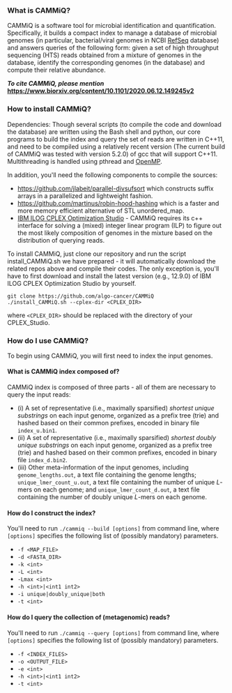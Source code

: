 ### What is CAMMiQ?

CAMMiQ is a software tool for microbial identification and quantification. Specifically, it builds a compact index to manage a database of microbial genomes (in particular, bacterial/viral genomes in NCBI [RefSeq](https://www.ncbi.nlm.nih.gov/refseq/) database) and answers queries of the following form: given a set of high throughput sequencing (HTS) reads obtained from a mixture of genomes in the database, identify the corresponding genomes (in the database) and compute their relative abundance.

**_To cite CAMMiQ, please mention_ https://www.biorxiv.org/content/10.1101/2020.06.12.149245v2** 

### How to install CAMMiQ?
Dependencies: Though several scripts (to compile the code and download the database) are written using the Bash shell and python, our core programs to build the index and query the set of reads are written in C++11, and need to be compiled using a relatively recent version (The current build of CAMMiQ was tested with version 5.2.0) of gcc that will support C++11. Multithreading is handled using pthread and [OpenMP](https://en.wikipedia.org/wiki/OpenMP).

In addition, you'll need the following components to compile the sources:
* https://github.com/jlabeit/parallel-divsufsort which constructs suffix arrays in a parallelized and lightweight fashion.
* https://github.com/martinus/robin-hood-hashing which is a faster and more memory efficient alternative of STL unordered_map.
* [IBM ILOG CPLEX Optimization Studio](https://www.ibm.com/products/ilog-cplex-optimization-studio) - CAMMiQ requires its c++ interface for solving a (mixed) integer linear program (ILP) to figure out the most likely composition of genomes in the mixture based on the distribution of querying reads. 

To install CAMMiQ, just clone our repository and run the script install_CAMMiQ.sh we have prepared - it will automatically download the related repos above and compile their codes. The only exception is, you'll have to first download and install the latest version (e.g., 12.9.0) of IBM ILOG CPLEX Optimization Studio by yourself.  
```
git clone https://github.com/algo-cancer/CAMMiQ
./install_CAMMiQ.sh --cplex-dir <CPLEX_DIR>
```
where ```<CPLEX_DIR>``` should be replaced with the directory of your CPLEX_Studio.

### How do I use CAMMiQ?
To begin using CAMMiQ, you will first need to index the input genomes. 

#### What is CAMMiQ index composed of?
CAMMiQ index is composed of three parts - all of them are necessary to query the input reads: 
* (i) A set of representative (i.e., maximally sparsified) *shortest unique substrings* on each input genome, organized as a prefix tree (trie) and hashed based on their common prefixes, encoded in binary file ```index_u.bin1```.
* (ii) A set of representative (i.e., maximally sparsified) *shortest doubly unique substrings* on each input genome, organized as a prefix tree (trie) and hashed based on their common prefixes, encoded in binary file ```index_d.bin2```.
* (iii) Other meta-information of the input genomes, including ```genome_lengths.out```, a text file containing the genome lengths; ```unique_lmer_count_u.out```, a text file containing the number of unique *L*-mers on each genome; and ```unique_lmer_count_d.out```, a text file containing the number of doubly unique *L*-mers on each genome.

#### How do I construct the index?
You'll need to run ```./cammiq --build [options]``` from command line, where ```[options]``` specifies the following list of (possibly mandatory) parameters.
* ```-f <MAP_FILE>``` 
* ```-d <FASTA_DIR>```
* ```-k <int>```
* ```-L <int>```
* ```-Lmax <int>```
* ```-h <int>|<int1 int2>```
* ```-i unique|doubly_unique|both```
* ```-t <int>```

#### How do I query the collection of (metagenomic) reads?
You'll need to run ```./cammiq --query [options]``` from command line, where ```[options]``` specifies the following list of (possibly mandatory) parameters.
* ```-f <INDEX_FILES>```
* ```-o <OUTPUT_FILE>```
* ```-e <int>```
* ```-h <int>|<int1 int2>```
* ```-t <int>```
